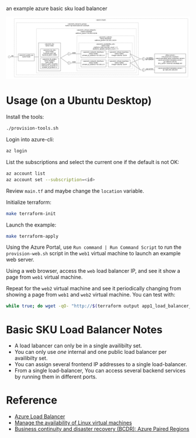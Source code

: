 an example azure basic sku load balancer

![](architecture.png)

# Usage (on a Ubuntu Desktop)

Install the tools:

```bash
./provision-tools.sh
```

Login into azure-cli:

```bash
az login
```

List the subscriptions and select the current one if the default is not OK:

```bash
az account list
az account set --subscription=<id>
```

Review `main.tf` and maybe change the `location` variable.

Initialize terraform:

```bash
make terraform-init
```

Launch the example:

```bash
make terraform-apply
```

Using the Azure Portal, use `Run command | Run Command Script` to run the `provision-web.sh` script in the `web1` virtual machine to launch an example web server.

Using a web browser, access the `web` load balancer IP, and see it show a page from `web1` virtual machine.

Repeat for the `web2` virtual machine and see it periodically changing from showing a page from `web1` and `web2` virtual machine. You can test with:

```bash
while true; do wget -qO- "http://$(terraform output app1_load_balancer_ip_address)/test" | grep VM; sleep .1; done
```

# Basic SKU Load Balancer Notes

* A load labancer can only be in a single availibilty set.
* You can only use *one* internal and one public load balancer per availibilty set.
* You can assign several frontend IP addresses to a single load-balancer.
* From a single load-balancer, You can access several backend services by running them in different ports.

# Reference

* [Azure Load Balancer](https://docs.microsoft.com/en-us/azure/load-balancer/)
* [Manage the availability of Linux virtual machines](https://docs.microsoft.com/en-us/azure/virtual-machines/linux/manage-availability)
* [Business continuity and disaster recovery (BCDR): Azure Paired Regions](https://docs.microsoft.com/en-us/azure/best-practices-availability-paired-regions)
